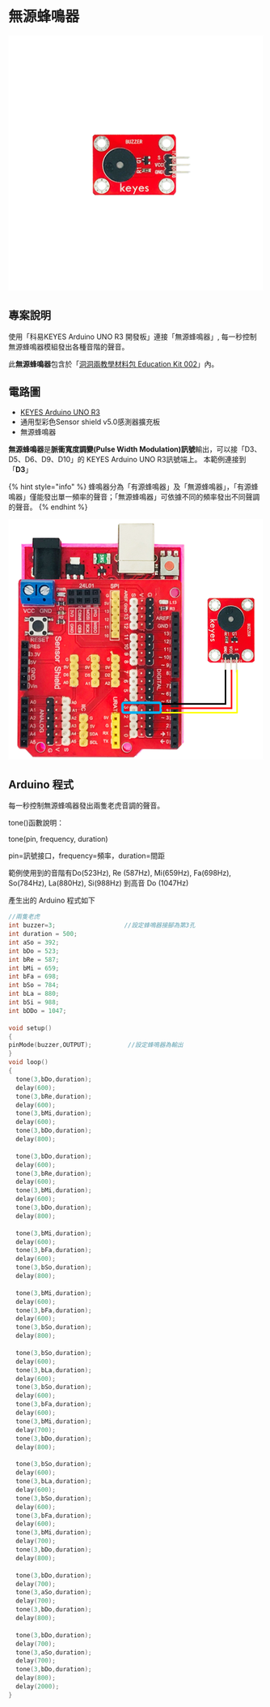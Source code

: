 # 無源蜂鳴器

![](../../.gitbook/assets/01%20%286%29.png)

## 專案說明

使用「科易KEYES Arduino UNO R3 開發板」連接「無源蜂鳴器」, 每一秒控制無源蜂鳴器模組發出各種音階的聲音。

此**無源蜂鳴器**包含於「[洞洞兩教學材料包 Education Kit 002](https://www.robotkingdom.com.tw/product/rk-education-kit-002/)」內。

## 電路圖

* [KEYES Arduino UNO R3 ](https://www.robotkingdom.com.tw/product/keyes-uno-r3/)
* 通用型彩色Sensor shield v5.0感測器擴充板
* 無源蜂鳴器

**無源蜂鳴器**是**脈衝寬度調變\(Pulse Width Modulation\)訊號**輸出，可以接「D3、D5、D6、D9、D10」的 KEYES Arduino UNO R3訊號端上。 本範例連接到「**D3**」

{% hint style="info" %}
蜂鳴器分為「有源蜂鳴器」及「無源蜂鳴器」，「有源蜂鳴器」僅能發出單一頻率的聲音；「無源蜂鳴器」可依據不同的頻率發出不同聲調的聲音。
{% endhint %}

![](../../.gitbook/assets/02%20%287%29.png)

## Arduino 程式

每一秒控制無源蜂鳴器發出兩隻老虎音調的聲音。

tone\(\)函數說明：

tone\(pin, frequency, duration\)

pin=訊號接口，frequency=頻率，duration=間距


範例使用到的音階有Do\(523Hz\), Re \(587Hz\), Mi\(659Hz\), Fa\(698Hz\), So\(784Hz\), La\(880Hz\), Si\(988Hz\) 到高音 Do \(1047Hz\)

產生出的 Arduino 程式如下

```c
//兩隻老虎
int buzzer=3;                   //設定蜂鳴器接腳為第3孔
int duration = 500;
int aSo = 392;
int bDo = 523;
int bRe = 587;
int bMi = 659;
int bFa = 698;
int bSo = 784;
int bLa = 880;
int bSi = 988;
int bDDo = 1047;

void setup()
{
pinMode(buzzer,OUTPUT);          //設定蜂鳴器為輸出
}
void loop()
{
  tone(3,bDo,duration);
  delay(600);
  tone(3,bRe,duration);
  delay(600);
  tone(3,bMi,duration);
  delay(600);
  tone(3,bDo,duration);
  delay(800);
  
  tone(3,bDo,duration);
  delay(600);
  tone(3,bRe,duration);
  delay(600);
  tone(3,bMi,duration);
  delay(600);
  tone(3,bDo,duration);
  delay(800);
  
  tone(3,bMi,duration);
  delay(600);
  tone(3,bFa,duration);
  delay(600);
  tone(3,bSo,duration);
  delay(800);
  
  tone(3,bMi,duration);
  delay(600);
  tone(3,bFa,duration);
  delay(600);
  tone(3,bSo,duration);
  delay(800);

  tone(3,bSo,duration);
  delay(600);
  tone(3,bLa,duration);
  delay(600);
  tone(3,bSo,duration);
  delay(600);
  tone(3,bFa,duration);
  delay(600);
  tone(3,bMi,duration);
  delay(700);
  tone(3,bDo,duration);
  delay(800);

  tone(3,bSo,duration);
  delay(600);
  tone(3,bLa,duration);
  delay(600);
  tone(3,bSo,duration);
  delay(600);
  tone(3,bFa,duration);
  delay(600);
  tone(3,bMi,duration);
  delay(700);
  tone(3,bDo,duration);
  delay(800);

  tone(3,bDo,duration);
  delay(700);
  tone(3,aSo,duration);
  delay(700);
  tone(3,bDo,duration);
  delay(800);

  tone(3,bDo,duration);
  delay(700);
  tone(3,aSo,duration);
  delay(700);
  tone(3,bDo,duration);
  delay(800);
  delay(2000);
}


```



